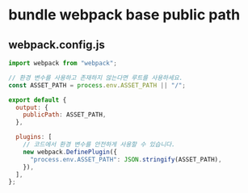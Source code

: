 # bundle webpack base public path

## webpack.config.js

```js
import webpack from "webpack";

// 환경 변수를 사용하고 존재하지 않는다면 루트를 사용하세요.
const ASSET_PATH = process.env.ASSET_PATH || "/";

export default {
  output: {
    publicPath: ASSET_PATH,
  },

  plugins: [
    // 코드에서 환경 변수를 안전하게 사용할 수 있습니다.
    new webpack.DefinePlugin({
      "process.env.ASSET_PATH": JSON.stringify(ASSET_PATH),
    }),
  ],
};
```
